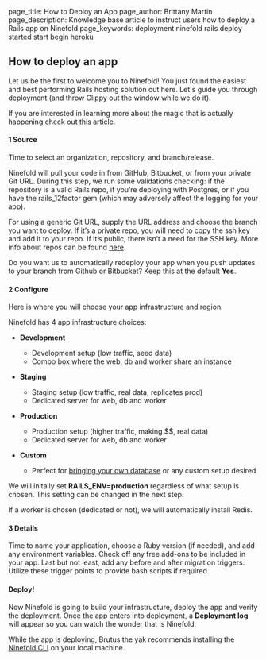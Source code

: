 page_title: How to Deploy an App
page_author: Brittany Martin
page_description: Knowledge base article to instruct users how to deploy a Rails app on Ninefold
page_keywords: deployment ninefold rails deploy started start begin heroku

## How to deploy an app

Let us be the first to welcome you to Ninefold! You just found the easiest and best performing Rails hosting solution out here. Let's guide you through deployment (and throw Clippy out the window while we do it).

If you are interested in learning more about the magic that is actually happening check out [this article](../apps/what_happens_and_what_gets_built_on_a_rails_app_deployment.md).

#### 1 Source

Time to select an organization, repository, and branch/release.

Ninefold will pull your code in from GitHub, Bitbucket, or from your private Git URL. During this step, we run some validations checking: if the repository is a valid Rails repo, if you’re deploying with Postgres, or if you have the rails_12factor gem (which may adversely affect the logging for your app).

For using a generic Git URL, supply the URL address and choose the branch you want to deploy. If it’s a private repo, you will need to copy the ssh key and add it to your repo. If it’s public, there isn’t a need for the SSH key. More info about repos can be found [here](how_ninefold_works_with_github_bitbucket_and_git_url.md).

Do you want us to automatically redeploy your app when you push updates to your branch from Github or Bitbucket? Keep this at the default __Yes__.

#### 2 Configure

Here is where you will choose your app infrastructure and region.

Ninefold has 4 app infrastructure choices:

* __Development__
	* 	Development setup (low traffic, seed data)
	* 	Combo box where the web, db and worker share an instance

* __Staging__
	* 	Staging setup (low traffic, real data, replicates prod)
	*   Dedicated server for web, db and worker

* __Production__
	*   Production setup (higher traffic, making $$, real data)
	*   Dedicated server for web, db and worker

* __Custom__
    * Perfect for [bringing your own database](http://help.ninefold.com/apps/deploying_a_rails_app_with_your_own_database/) or any custom setup desired

We will initally set __RAILS_ENV=production__ regardless of what setup is chosen. This setting can be changed in the next step.

If a worker is chosen (dedicated or not), we will automatically install Redis.

#### 3 Details

Time to name your application, choose a Ruby version (if needed), and add any environment variables. Check off any free add-ons to be included in your app. Last but not least, add any before and after migration triggers. Utilize these trigger points to provide bash scripts if required.

#### Deploy!

Now Ninefold is going to build your infrastructure, deploy the app and verify the deployment. Once the app enters into deployment, a __Deployment log__ will appear so you can watch the wonder that is Ninefold.

While the app is deploying, Brutus the yak recommends installing the [Ninefold CLI](how_to_install_and_utilize_the_cli.md) on your local machine.
